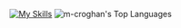 [![My Skills](https://skillicons.dev/icons?i=java,py,ts,js,html,css,spring,flask,angular,postgres,gcp,aws,git,github,gradle,jenkins,idea,postman,&theme=dark&perline=6)](https://skillicons.dev)
![m-croghan's Top Languages](https://github-readme-stats.vercel.app/api/top-langs/?username=m-croghan&theme=great-gatsby&show_icons=true&hide_border=false&layout=compact)

<!--![m-croghan's Top Languages](https://github-readme-stats.vercel.app/api/top-langs/?username=m-croghan&theme=great-gatsby&show_icons=true&hide_border=false&layout=compact)

![m-croghan's Stats](https://github-readme-stats.vercel.app/api?username=m-croghan&theme=great-gatsby&show_icons=true&hide_border=false&count_private=true)
![m-croghan's Streak](https://github-readme-streak-stats.herokuapp.com/?user=m-croghan&theme=great-gatsby&hide_border=false)
![Leetcode Stats](https://leetcard.jacoblin.cool/m-croghan?theme=dark)-->
